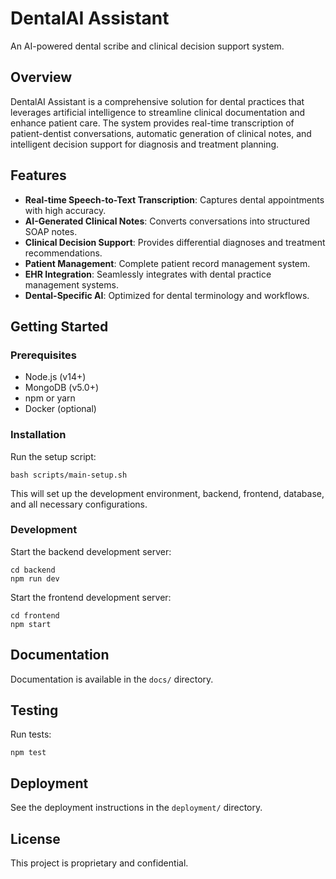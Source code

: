 # DentalAI Assistant

An AI-powered dental scribe and clinical decision support system.

## Overview

DentalAI Assistant is a comprehensive solution for dental practices that leverages artificial intelligence to streamline clinical documentation and enhance patient care. The system provides real-time transcription of patient-dentist conversations, automatic generation of clinical notes, and intelligent decision support for diagnosis and treatment planning.

## Features

- **Real-time Speech-to-Text Transcription**: Captures dental appointments with high accuracy.
- **AI-Generated Clinical Notes**: Converts conversations into structured SOAP notes.
- **Clinical Decision Support**: Provides differential diagnoses and treatment recommendations.
- **Patient Management**: Complete patient record management system.
- **EHR Integration**: Seamlessly integrates with dental practice management systems.
- **Dental-Specific AI**: Optimized for dental terminology and workflows.

## Getting Started

### Prerequisites

- Node.js (v14+)
- MongoDB (v5.0+)
- npm or yarn
- Docker (optional)

### Installation

Run the setup script:

```
bash scripts/main-setup.sh
```

This will set up the development environment, backend, frontend, database, and all necessary configurations.

### Development

Start the backend development server:

```
cd backend
npm run dev
```

Start the frontend development server:

```
cd frontend
npm start
```

## Documentation

Documentation is available in the `docs/` directory.

## Testing

Run tests:

```
npm test
```

## Deployment

See the deployment instructions in the `deployment/` directory.

## License

This project is proprietary and confidential.
